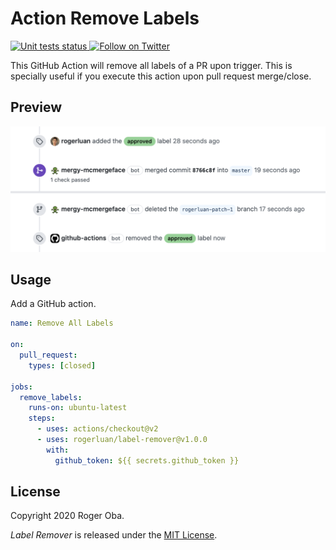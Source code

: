 # Action Remove Labels

<a href="https://github.com/rogerluan/label-remover/actions?query=workflow%3A%22Unit+Tests%22">
  <img alt="Unit tests status" src="https://github.com/rogerluan/label-remover/workflows/Unit%20Tests/badge.svg">
</a>
<a href="https://twitter.com/intent/follow?screen_name=rogerluan_">
  <img src="https://img.shields.io/twitter/follow/rogerluan_?&logo=twitter" alt="Follow on Twitter">
</a>


This GitHub Action will remove all labels of a PR upon trigger. This is specially useful if you execute this action upon pull request merge/close.

## Preview

![preview](./docs/assets/preview.png)

## Usage

Add a GitHub action.

```yaml
name: Remove All Labels

on:
  pull_request:
    types: [closed]

jobs:
  remove_labels:
    runs-on: ubuntu-latest
    steps:
      - uses: actions/checkout@v2
      - uses: rogerluan/label-remover@v1.0.0
        with:
          github_token: ${{ secrets.github_token }}
```

## License

Copyright 2020 Roger Oba.

_Label Remover_ is released under the [MIT License](./LICENSE).
